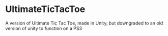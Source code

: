 # UltimateTicTacToe

A version of Ultimate Tic Tac Toe, made in Unity, but downgraded to an old version of unity to function on a PS3
